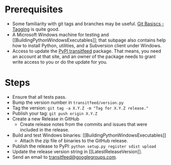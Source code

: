 # Prerequisites

* Some familiarity with git tags and branches may be useful. [Git Basiscs - Tagging](http://git-scm.com/book/en/Git-Basics-Tagging) is quite good.
* A Microsoft Windows machine for testing and [[BuildingPythonWindowsExecutables]]; that subpage also contains help how to install Python, utilities, and a Subversion client under Windows.
* Access to update the [PyPI transitfeed](http://pypi.python.org/pypi/transitfeed) package.  That means, you need an account at that site, and an owner of the package needs to grant write access to you or do the update for you.

# Steps

* Ensure that all tests pass.
* Bump the version number in `transitfeed/version.py`
* Tag the version: `git tag -a X.Y.Z -m "Tag for X.Y.Z release."`
* Publish your tag: `git push origin X.Y.Z`
* Create a new Release in GitHub
  * Create release notes from the commits and issues that were included in the release.
* Build and test Windows binaries: [[BuildingPythonWindowsExecutables]]
  * Attach the zip file of binaries to the GitHub release.
* Publish the release to PyPI: `python setup.py register sdist upload`
* Update the release version string in [[LatestReleaseVersion]].
* Send an email to transitfeed@googlegroups.com.